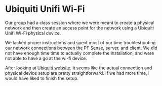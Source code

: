 # Ubiquiti Unifi Wi-Fi

Our group had a class session where we were meant to create a physical network and then create an access point for the network using a Ubiquiti Unifi Wi-Fi physical device.

We lacked proper instructions and spent most of our time troubleshooting our network connections between the PF Sense, server, and client. We did not have enough time time to actually complete the installation, and were not able to have a go at the wi-fi device.

After looking at [Ubiquiti website](https://www.ui.com/wi-fi/), it seems like the actual connection and physical device setup are pretty straightforward. If we had more time, I would have liked to finish the setup. 